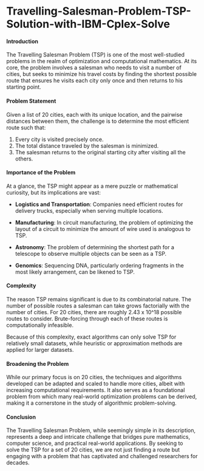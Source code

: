 # Travelling-Salesman-Problem-TSP-Solution-with-IBM-Cplex-Solve

#### Introduction

The Travelling Salesman Problem (TSP) is one of the most well-studied problems in the realm of optimization and computational mathematics. At its core, the problem involves a salesman who needs to visit a number of cities, but seeks to minimize his travel costs by finding the shortest possible route that ensures he visits each city only once and then returns to his starting point.

#### Problem Statement

Given a list of 20 cities, each with its unique location, and the pairwise distances between them, the challenge is to determine the most efficient route such that:

1. Every city is visited precisely once.
2. The total distance traveled by the salesman is minimized.
3. The salesman returns to the original starting city after visiting all the others.

#### Importance of the Problem

At a glance, the TSP might appear as a mere puzzle or mathematical curiosity, but its implications are vast:

- **Logistics and Transportation**: Companies need efficient routes for delivery trucks, especially when serving multiple locations.
  
- **Manufacturing**: In circuit manufacturing, the problem of optimizing the layout of a circuit to minimize the amount of wire used is analogous to TSP.
  
- **Astronomy**: The problem of determining the shortest path for a telescope to observe multiple objects can be seen as a TSP.

- **Genomics**: Sequencing DNA, particularly ordering fragments in the most likely arrangement, can be likened to TSP.

#### Complexity

The reason TSP remains significant is due to its combinatorial nature. The number of possible routes a salesman can take grows factorially with the number of cities. For 20 cities, there are roughly 2.43 x 10^18 possible routes to consider. Brute-forcing through each of these routes is computationally infeasible.

Because of this complexity, exact algorithms can only solve TSP for relatively small datasets, while heuristic or approximation methods are applied for larger datasets.

#### Broadening the Problem

While our primary focus is on 20 cities, the techniques and algorithms developed can be adapted and scaled to handle more cities, albeit with increasing computational requirements. It also serves as a foundational problem from which many real-world optimization problems can be derived, making it a cornerstone in the study of algorithmic problem-solving.

#### Conclusion

The Travelling Salesman Problem, while seemingly simple in its description, represents a deep and intricate challenge that bridges pure mathematics, computer science, and practical real-world applications. By seeking to solve the TSP for a set of 20 cities, we are not just finding a route but engaging with a problem that has captivated and challenged researchers for decades.
